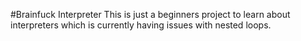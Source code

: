 #Brainfuck Interpreter
This is just a beginners project to learn about interpreters which is currently having issues with nested loops.
